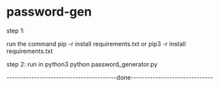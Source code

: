 # password-gen
step 1:

run the command
pip -r install requirements.txt or
pip3 -r install requirements.txt

step 2:
run in python3
python password_generator.py


----------------------------------------done------------------------------
